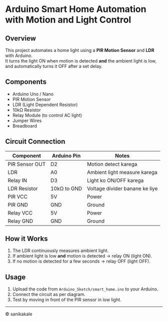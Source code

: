 # Arduino Smart Home Automation with Motion and Light Control

## Overview
This project automates a home light using a **PIR Motion Sensor** and **LDR** with Arduino.  
It turns the light ON when motion is detected **and** the ambient light is low, and automatically turns it OFF after a set delay.

## Components
- Arduino Uno / Nano
- PIR Motion Sensor
- LDR (Light Dependent Resistor)
- 10kΩ Resistor
- Relay Module (to control AC light)
- Jumper Wires
- Breadboard

## Circuit Connection
| Component        | Arduino Pin | Notes |
|------------------|-------------|-------|
| PIR Sensor OUT   | D2          | Motion detect karega |
| LDR              | A0          | Ambient light measure karega |
| Relay IN         | D3          | Light ko ON/OFF karega |
| LDR Resistor     | 10kΩ to GND | Voltage divider banane ke liye |
| PIR VCC          | 5V          | Power |
| PIR GND          | GND         | Ground |
| Relay VCC        | 5V          | Power |
| Relay GND        | GND         | Ground |

## How it Works
1. The LDR continuously measures ambient light.
2. If ambient light is low **and** motion is detected → relay ON (light ON).
3. If no motion is detected for a few seconds → relay OFF (light OFF).

## Usage
1. Upload the code from `Arduino_Sketch/smart_home.ino` to your Arduino.
2. Connect the circuit as per diagram.
3. Test by moving in front of the PIR sensor in low light.

---
© sanikakale
